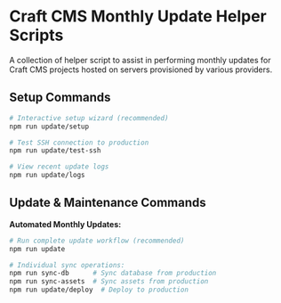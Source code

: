 # Craft CMS Monthly Update Helper Scripts

A collection of helper script to assist in performing monthly updates for Craft CMS projects hosted on servers provisioned by various providers.

## Setup Commands

```bash
# Interactive setup wizard (recommended)
npm run update/setup

# Test SSH connection to production
npm run update/test-ssh

# View recent update logs
npm run update/logs
```

## Update & Maintenance Commands

**Automated Monthly Updates:**
```bash
# Run complete update workflow (recommended)
npm run update

# Individual sync operations:
npm run sync-db      # Sync database from production
npm run sync-assets  # Sync assets from production
npm run update/deploy  # Deploy to production
```
